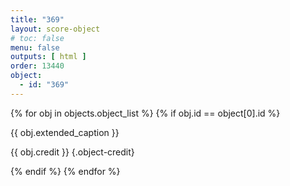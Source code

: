 ```yaml
---
title: "369"
layout: score-object
# toc: false
menu: false
outputs: [ html ]
order: 13440
object:
  - id: "369"
---
```


{% for obj in objects.object_list %}
{% if obj.id == object[0].id %}

{{ obj.extended_caption }}

{{ obj.credit }} {.object-credit}

{% endif %}
{% endfor %}
